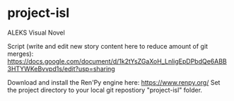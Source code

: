 # project-isl
ALEKS Visual Novel

Script (write and edit new story content here to reduce amount of git merges):
https://docs.google.com/document/d/1k2tYsZGaXoH_LnligEpDPbdQe6ABB3HTYWKeBvvpd1s/edit?usp=sharing

Download and install the Ren'Py engine here:
https://www.renpy.org/
Set the project directory to your local git repostiory "project-isl" folder.
